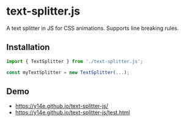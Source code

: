 # text-splitter.js
A text splitter in JS for CSS animations. Supports line breaking rules.
## Installation
```js
import { TextSplitter } from './text-splitter.js';

const myTextSplitter = new TextSplitter(...);
```
## Demo
- https://y14e.github.io/text-splitter-js/
- https://y14e.github.io/text-splitter-js/test.html
